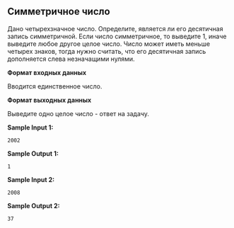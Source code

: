 ## Симметричное число

Дано четырехзначное число. Определите, является ли его десятичная запись симметричной. Если число симметричное, то выведите 1, иначе выведите любое другое целое число. Число может иметь меньше четырех знаков, тогда нужно считать, что его десятичная запись дополняется слева незначащими нулями.

**Формат входных данных**

Вводится единственное число.

**Формат выходных данных**

Выведите одно целое число - ответ на задачу.

**Sample Input 1:**

```
2002
```


**Sample Output 1:**

```
1
```


**Sample Input 2:**

```
2008
```


**Sample Output 2:**

```
37
```


